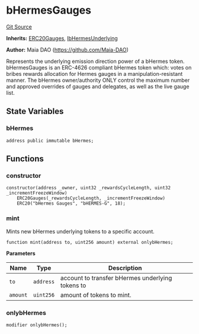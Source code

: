 # bHermesGauges
[Git Source](https://github.com/Maia-DAO/test-env-V2/blob/84b5f9e8695c91ddb02f27bb3dfb1c652f55ced4/hermes/tokens/bHermesGauges.sol)

**Inherits:**
[ERC20Gauges](/erc-20/ERC20Gauges.sol/abstract.ERC20Gauges.md), [IbHermesUnderlying](/hermes/interfaces/IbHermesUnderlying.sol/interface.IbHermesUnderlying.md)

**Author:**
Maia DAO (https://github.com/Maia-DAO)

Represents the underlying emission direction power of a bHermes token.
bHermesGauges is an ERC-4626 compliant bHermes token which:
votes on bribes rewards allocation for Hermes gauges in a
manipulation-resistant manner.
The bHermes owner/authority ONLY control the maximum number
and approved overrides of gauges and delegates, as well as the live gauge list.


## State Variables
### bHermes



```solidity
address public immutable bHermes;
```


## Functions
### constructor


```solidity
constructor(address _owner, uint32 _rewardsCycleLength, uint32 _incrementFreezeWindow)
    ERC20Gauges(_rewardsCycleLength, _incrementFreezeWindow)
    ERC20("bHermes Gauges", "bHERMES-G", 18);
```

### mint

Mints new bHermes underlying tokens to a specific account.


```solidity
function mint(address to, uint256 amount) external onlybHermes;
```
**Parameters**

|Name|Type|Description|
|----|----|-----------|
|`to`|`address`|account to transfer bHermes underlying tokens to|
|`amount`|`uint256`|amount of tokens to mint.|


### onlybHermes


```solidity
modifier onlybHermes();
```

